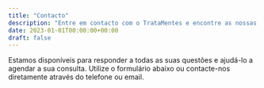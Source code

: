 ```yaml
---
title: "Contacto"
description: "Entre em contacto com o TrataMentes e encontre as nossas localizações em Lisboa e Cascais."
date: 2023-01-01T00:00:00+00:00
draft: false
---
```

Estamos disponíveis para responder a todas as suas questões e ajudá-lo a agendar a sua consulta. Utilize o formulário abaixo ou contacte-nos diretamente através do telefone ou email.
